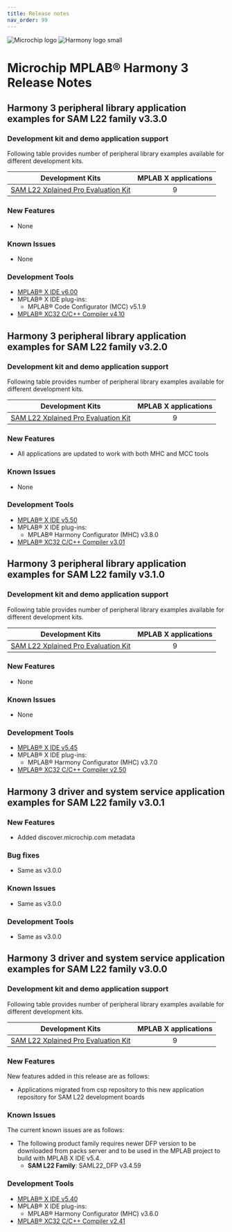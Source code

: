 ```yaml
---
title: Release notes
nav_order: 99
---
```


![Microchip logo](https://raw.githubusercontent.com/wiki/Microchip-MPLAB-Harmony/Microchip-MPLAB-Harmony.github.io/images/microchip_logo.png)
![Harmony logo small](https://raw.githubusercontent.com/wiki/Microchip-MPLAB-Harmony/Microchip-MPLAB-Harmony.github.io/images/microchip_mplab_harmony_logo_small.png)

# Microchip MPLAB® Harmony 3 Release Notes

## Harmony 3 peripheral library application examples for SAM L22 family  v3.3.0

### Development kit and demo application support

Following table provides number of peripheral library examples available for different development kits.

| Development Kits  | MPLAB X applications |
|:-----------------:|:-------------------:|
| [SAM L22 Xplained Pro Evaluation Kit](https://www.microchip.com/developmenttools/ProductDetails/ATSAML22-XPRO-B) | 9 |

### New Features

- None

### Known Issues

- None

### Development Tools

- [MPLAB® X IDE v6.00](https://www.microchip.com/mplab/mplab-x-ide)
- MPLAB® X IDE plug-ins:
  - MPLAB® Code Configurator (MCC) v5.1.9
- [MPLAB® XC32 C/C++ Compiler v4.10](https://www.microchip.com/mplab/compilers)

## Harmony 3 peripheral library application examples for SAM L22 family  v3.2.0

### Development kit and demo application support

Following table provides number of peripheral library examples available for different development kits.

| Development Kits  | MPLAB X applications |
|:-----------------:|:-------------------:|
| [SAM L22 Xplained Pro Evaluation Kit](https://www.microchip.com/developmenttools/ProductDetails/ATSAML22-XPRO-B) | 9 |

### New Features

- All applications are updated to work with both MHC and MCC tools

### Known Issues

- None

### Development Tools

- [MPLAB® X IDE v5.50](https://www.microchip.com/mplab/mplab-x-ide)
- MPLAB® X IDE plug-ins:
  - MPLAB® Harmony Configurator (MHC) v3.8.0
- [MPLAB® XC32 C/C++ Compiler v3.01](https://www.microchip.com/mplab/compilers)

## Harmony 3 peripheral library application examples for SAM L22 family  v3.1.0

### Development kit and demo application support

Following table provides number of peripheral library examples available for different development kits.

| Development Kits  | MPLAB X applications |
|:-----------------:|:-------------------:|
| [SAM L22 Xplained Pro Evaluation Kit](https://www.microchip.com/developmenttools/ProductDetails/ATSAML22-XPRO-B) | 9 |

### New Features

- None

### Known Issues

- None

### Development Tools

- [MPLAB® X IDE v5.45](https://www.microchip.com/mplab/mplab-x-ide)
- MPLAB® X IDE plug-ins:
  - MPLAB® Harmony Configurator (MHC) v3.7.0
- [MPLAB® XC32 C/C++ Compiler v2.50](https://www.microchip.com/mplab/compilers)


## Harmony 3 driver and system service application examples for SAM L22 family  v3.0.1

### New Features
- Added discover.microchip.com metadata

### Bug fixes
- Same as v3.0.0

### Known Issues
- Same as v3.0.0

### Development Tools
- Same as v3.0.0

## Harmony 3 driver and system service application examples for SAM L22 family  v3.0.0

### Development kit and demo application support

Following table provides number of peripheral library examples available for different development kits.

| Development Kits  | MPLAB X applications |
|:-----------------:|:-------------------:|
| [SAM L22 Xplained Pro Evaluation Kit](https://www.microchip.com/developmenttools/ProductDetails/ATSAML22-XPRO-B) | 9 |

### New Features

New features added in this release are as follows:

- Applications migrated from csp repository to this new application repository for SAM L22 development boards


### Known Issues

The current known issues are as follows:

- The following product family requires newer DFP version to be downloaded from packs server and to be used in the MPLAB project to build with MPLAB X IDE v5.4.
  - **SAM L22 Family**: SAML22_DFP v3.4.59

### Development Tools

- [MPLAB® X IDE v5.40](https://www.microchip.com/mplab/mplab-x-ide)
- MPLAB® X IDE plug-ins:
  - MPLAB® Harmony Configurator (MHC) v3.6.0
- [MPLAB® XC32 C/C++ Compiler v2.41](https://www.microchip.com/mplab/compilers)
